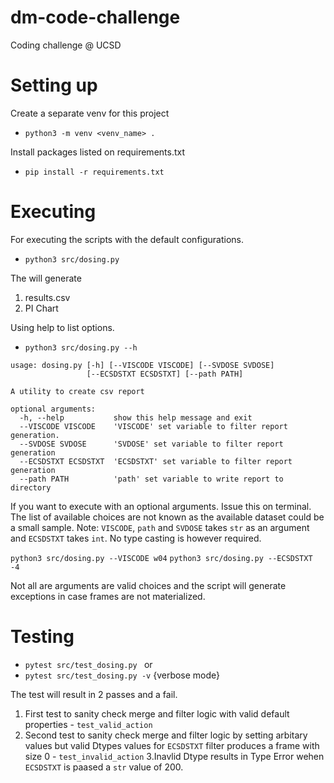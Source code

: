 # dm-code-challenge
Coding challenge @ UCSD

# Setting up

Create a separate venv for this project

*  `python3 -m venv <venv_name> .`

Install packages listed on requirements.txt

*  `pip install -r requirements.txt`

# Executing

For executing the scripts with the default configurations.
*  `python3 src/dosing.py`

The will generate
 1. results.csv
 2. PI Chart

Using help to list options.
* `python3 src/dosing.py --h`

```
usage: dosing.py [-h] [--VISCODE VISCODE] [--SVDOSE SVDOSE]
                 [--ECSDSTXT ECSDSTXT] [--path PATH]

A utility to create csv report

optional arguments:
  -h, --help           show this help message and exit
  --VISCODE VISCODE    'VISCODE' set variable to filter report generation.
  --SVDOSE SVDOSE      'SVDOSE' set variable to filter report generation
  --ECSDSTXT ECSDSTXT  'ECSDSTXT' set variable to filter report generation
  --path PATH          'path' set variable to write report to directory

```

If you want to execute with an optional arguments. Issue this on terminal. The list of available choices are not known as the available dataset could be a small sample. Note: `VISCODE`, `path` and `SVDOSE` takes `str` as an argument and `ECSDSTXT` takes `int`. No type casting is however required.

 `python3 src/dosing.py --VISCODE w04`
 `python3 src/dosing.py --ECSDSTXT -4`
 
 Not all are arguments are valid choices and the script will generate exceptions in case frames are not materialized.
 
 # Testing
 * `pytest src/test_dosing.py `
 or
  * `pytest src/test_dosing.py -v` {verbose mode}
 
The test will result in 2 passes and a fail.

  1. First test to sanity check merge and filter logic with valid default properties - `test_valid_action`
  2. Second test to sanity check merge and filter logic by setting arbitary values but valid Dtypes values for `ECSDSTXT` filter produces a frame with size 0 - `test_invalid_action`
  3.Inavlid Dtype results in Type Error wehen `ECSDSTXT` is paased a `str` value of 200.
 
 



